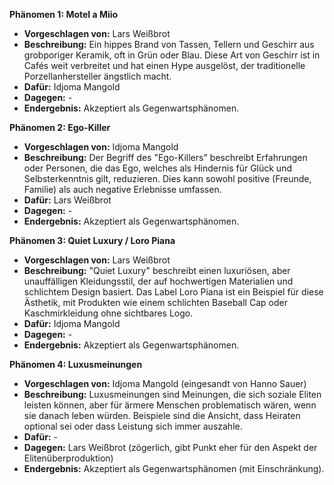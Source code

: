 **Phänomen 1: Motel a Miio**
* **Vorgeschlagen von:** Lars Weißbrot
* **Beschreibung:** Ein hippes Brand von Tassen, Tellern und Geschirr aus grobporiger Keramik, oft in Grün oder Blau. Diese Art von Geschirr ist in Cafés weit verbreitet und hat einen Hype ausgelöst, der traditionelle Porzellanhersteller ängstlich macht.
* **Dafür:** Idjoma Mangold
* **Dagegen:** -
* **Endergebnis:** Akzeptiert als Gegenwartsphänomen.

**Phänomen 2: Ego-Killer**
* **Vorgeschlagen von:** Idjoma Mangold
* **Beschreibung:** Der Begriff des "Ego-Killers" beschreibt Erfahrungen oder Personen, die das Ego, welches als Hindernis für Glück und Selbsterkenntnis gilt, reduzieren.  Dies kann sowohl positive  (Freunde, Familie) als auch negative Erlebnisse umfassen.
* **Dafür:** Lars Weißbrot
* **Dagegen:** -
* **Endergebnis:** Akzeptiert als Gegenwartsphänomen.

**Phänomen 3: Quiet Luxury / Loro Piana**
* **Vorgeschlagen von:** Lars Weißbrot
* **Beschreibung:**  "Quiet Luxury" beschreibt einen luxuriösen, aber unauffälligen Kleidungsstil, der auf hochwertigen Materialien und schlichtem Design basiert.  Das Label Loro Piana ist ein Beispiel für diese Ästhetik, mit Produkten wie einem schlichten Baseball Cap oder Kaschmirkleidung ohne sichtbares Logo.
* **Dafür:** Idjoma Mangold
* **Dagegen:** -
* **Endergebnis:** Akzeptiert als Gegenwartsphänomen.

**Phänomen 4: Luxusmeinungen**
* **Vorgeschlagen von:** Idjoma Mangold (eingesandt von Hanno Sauer)
* **Beschreibung:** Luxusmeinungen sind Meinungen, die sich soziale Eliten leisten können, aber für ärmere Menschen problematisch wären, wenn sie danach leben würden. Beispiele sind die Ansicht, dass Heiraten optional sei oder dass Leistung sich immer auszahle.
* **Dafür:** -
* **Dagegen:** Lars Weißbrot (zögerlich, gibt Punkt eher für den Aspekt der Elitenüberproduktion)
* **Endergebnis:** Akzeptiert als Gegenwartsphänomen (mit Einschränkung).
